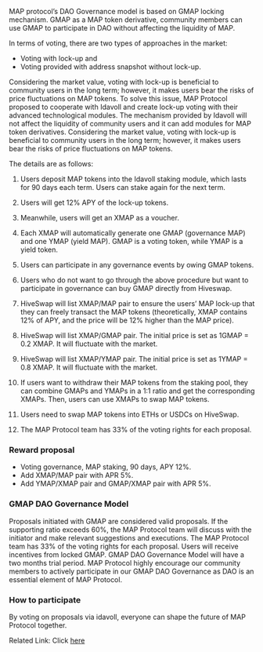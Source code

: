 MAP protocol’s DAO Governance model is based on GMAP locking mechanism. GMAP as a MAP token derivative, community members can use GMAP to participate in DAO without affecting the liquidity of MAP.

In terms of voting, there are two types of approaches in the market:

* Voting with lock-up and
* Voting provided with address snapshot without lock-up.

Considering the market value, voting with lock-up is beneficial to community users in the long term; however, it makes users bear the risks of price fluctuations on MAP tokens. To solve this issue, MAP Protocol proposed to cooperate with Idavoll and create lock-up voting with their advanced technological modules. The mechanism provided by Idavoll will not affect the liquidity of community users and it can add modules for MAP token derivatives. Considering the market value, voting with lock-up is beneficial to community users in the long term; however, it makes users bear the risks of price fluctuations on MAP tokens. 

The details are as follows:

1. Users deposit MAP tokens into the Idavoll staking module, which lasts for 90 days each term. Users can stake again for the next term.

2. Users will get 12% APY of the lock-up tokens.

3. Meanwhile, users will get an XMAP as a voucher.

4. Each XMAP will automatically generate one GMAP (governance MAP) and one YMAP (yield MAP). GMAP is a voting token, while YMAP is a yield token.

5. Users can participate in any governance events by owing GMAP tokens.

6. Users who do not want to go through the above procedure but want to participate in governance can buy GMAP directly from Hiveswap.

7. HiveSwap will list XMAP/MAP pair to ensure the users’ MAP lock-up that they can freely transact the MAP tokens (theoretically, XMAP contains 12% of APY, and the price will be 12% higher than the MAP price).

8. HiveSwap will list XMAP/GMAP pair. The initial price is set as 1GMAP = 0.2 XMAP. It will fluctuate with the market.

9. HiveSwap will list XMAP/YMAP pair. The initial price is set as 1YMAP = 0.8 XMAP. It will fluctuate with the market.

10. If users want to withdraw their MAP tokens from the staking pool, they can combine GMAPs and YMAPs in a 1:1 ratio and get the corresponding XMAPs.    Then, users can use XMAPs to swap MAP tokens.

11. Users need to swap MAP tokens into ETHs or USDCs on HiveSwap.

12. The MAP Protocol team has 33% of the voting rights for each proposal.

### Reward proposal

* Voting governance, MAP staking, 90 days, APY 12%.
* Add XMAP/MAP pair with APR 5%.
* Add YMAP/XMAP pair and GMAP/XMAP pair with APR 5%.

### GMAP DAO Governance Model

Proposals initiated with GMAP are considered valid proposals. If the supporting ratio exceeds 60%, the MAP Protocol team will discuss with the initiator and make relevant suggestions and executions. The MAP Protocol team has 33% of the voting rights for each proposal.
Users will receive incentives from locked GMAP. GMAP DAO Governance Model will have a two months trial period. MAP Protocol highly encourage our community members to actively participate in our GMAP DAO Governance as DAO is an essential element of MAP Protocol.

### How to participate

By voting on proposals via idavoll, everyone can shape the future of MAP Protocol together. 

Related Link: Click [here](https://newspace.idavoll.network/project-staking-detail/MAPProtocol)

